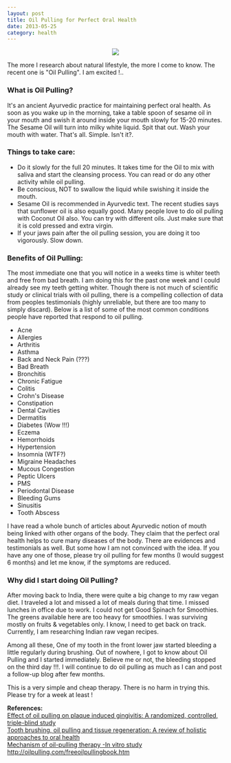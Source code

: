 ```yaml
---
layout: post
title: Oil Pulling for Perfect Oral Health
date: 2013-05-25
category: health
---
```


<div style="text-align: center;">
<img src="{{site.img-url}}/oil-pulling-woman.jpg"/>
</div>  

The more I research about natural lifestyle, the more I come to know. The recent one is "Oil Pulling". I am excited !..  
  
### What is Oil Pulling?
  
It's an ancient Ayurvedic practice for maintaining perfect oral health. As soon as you wake up in the morning, take a table spoon of sesame oil in your mouth and swish it around inside your mouth slowly for 15-20 minutes. The Sesame Oil will turn into milky white liquid. Spit that out. Wash your mouth with water. That's all. Simple. Isn't it?.  
  
### Things to take care:
  
* Do it slowly for the full 20 minutes. It takes time for the Oil to mix with saliva and start the cleansing process. You can read or do any other activity while oil pulling.  
* Be conscious, NOT to swallow the liquid while swishing it inside the mouth.  
* Sesame Oil is recommended in Ayurvedic text. The recent studies says that sunflower oil is also equally good. Many people love to do oil pulling with Coconut Oil also. You can try with different oils. Just make sure that it is cold pressed and extra virgin.  
* If your jaws pain after the oil pulling session, you are doing it too vigorously. Slow down.  
  
### Benefits of Oil Pulling:  
  
The most immediate one that you will notice in a weeks time is whiter teeth and free from bad breath. I am doing this for the past one week and I could already see my teeth getting whiter. Though there is not much of scientific study or clinical trials with oil pulling, there is a compelling collection of data from peoples testimonials (highly unreliable, but there are too many to simply discard). Below is a list of some of the most common conditions people have reported that respond to oil pulling.  

* Acne  
* Allergies  
* Arthritis  
* Asthma  
* Back and Neck Pain (???)  
* Bad Breath  
* Bronchitis  
* Chronic Fatigue  
* Colitis  
* Crohn's Disease  
* Constipation  
* Dental Cavities  
* Dermatitis  
* Diabetes (Wow !!!)  
* Eczema  
* Hemorrhoids  
* Hypertension  
* Insomnia (WTF?)  
* Migraine Headaches  
* Mucous Congestion  
* Peptic Ulcers  
* PMS  
* Periodontal Disease  
* Bleeding Gums  
* Sinusitis  
* Tooth Abscess  

I have read a whole bunch of articles about Ayurvedic notion of mouth being linked with other organs of the body. They claim that the perfect oral health helps to cure many diseases of the body. There are evidences and testimonials as well. But some how I am not convinced with the idea. If you have any one of those, please try oil pulling for few months (I would suggest 6 months) and let me know, if the symptoms are reduced.  
  
### Why did I start doing Oil Pulling?
  
After moving back to India, there were quite a big change to my raw vegan diet. I traveled a lot and missed a lot of meals during that time. I missed lunches in office due to work. I could not get Good Spinach for Smoothies. The greens available here are too heavy for smoothies. I was surviving mostly on fruits & vegetables only. I know, I need to get back on track. Currently, I am researching Indian raw vegan recipes.  
  
Among all these, One of my tooth in the front lower jaw started bleeding a little regularly during brushing. Out of nowhere, I got to know about Oil Pulling and I started immediately. Believe me or not, the bleeding stopped on the third day !!!. I will continue to do oil pulling as much as I can and post a follow-up blog after few months.  
  
This is a very simple and cheap therapy. There is no harm in trying this. Please try for a week at least !  
  
**References:**  
[Effect of oil pulling on plaque induced gingivitis: A randomized, controlled, triple-blind study](http://www.ijdr.in/article.asp?issn=0970-9290;year=2009;volume=20;issue=1;spage=47;epage=51;aulast=Asokan)  
[Tooth brushing, oil pulling and tissue regeneration: A review of holistic approaches to oral health](http://www.jaim.in/article.asp?issn=0975-9476;year=2011;volume=2;issue=2;spage=64;epage=68;aulast=Singh)  
[Mechanism of oil-pulling therapy -In vitro study](http://www.ijdr.in/article.asp?issn=0970-9290;year=2011;volume=22;issue=1;spage=34;epage=37;aulast=Asokan)  
<http://oilpulling.com/freeoilpullingbook.htm>  

